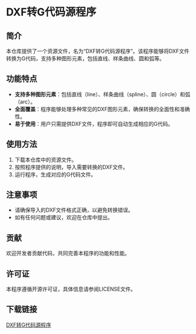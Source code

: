 # DXF转G代码源程序

## 简介

本仓库提供了一个资源文件，名为“DXF转G代码源程序”。该程序能够将DXF文件转换为G代码，支持多种图形元素，包括直线、样条曲线、圆和弧等。

## 功能特点

- **支持多种图形元素**：包括直线（line）、样条曲线（spline）、圆（circle）和弧（arc）。
- **全面覆盖**：程序能够处理多种常见的DXF图形元素，确保转换的全面性和准确性。
- **易于使用**：用户只需提供DXF文件，程序即可自动生成相应的G代码。

## 使用方法

1. 下载本仓库中的资源文件。
2. 按照程序提供的说明，导入需要转换的DXF文件。
3. 运行程序，生成对应的G代码文件。

## 注意事项

- 请确保导入的DXF文件格式正确，以避免转换错误。
- 如有任何问题或建议，欢迎在仓库中提出。

## 贡献

欢迎开发者贡献代码，共同完善本程序的功能和性能。

## 许可证

本程序遵循开源许可证，具体信息请参阅LICENSE文件。

## 下载链接

[DXF转G代码源程序](https://pan.quark.cn/s/e4815d0e1fde)